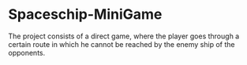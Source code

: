 # Spaceschip-MiniGame
The project consists of a direct game, where the player goes through a certain route in which he cannot be reached by the enemy ship of the opponents.
